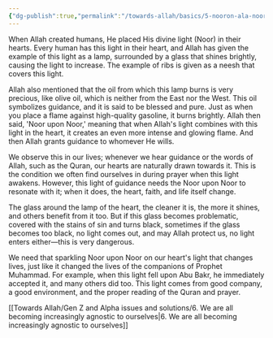 ```yaml
---
{"dg-publish":true,"permalink":"/towards-allah/basics/5-nooron-ala-noor/","noteIcon":"","created":"2025-05-09T22:26:33.854+05:00","updated":"2025-05-09T23:27:48.979+05:00"}
---
```


When Allah created humans, He placed His divine light (Noor) in their hearts. Every human has this light in their heart, and Allah has given the example of this light as a lamp, surrounded by a glass that shines brightly, causing the light to increase. The example of ribs is given as a neesh that covers this light.

Allah also mentioned that the oil from which this lamp burns is very precious, like olive oil, which is neither from the East nor the West. This oil symbolizes guidance, and it is said to be blessed and pure. Just as when you place a flame against high-quality gasoline, it burns brightly. Allah then said, 'Noor upon Noor,' meaning that when Allah's light combines with this light in the heart, it creates an even more intense and glowing flame. And then Allah grants guidance to whomever He wills.

We observe this in our lives; whenever we hear guidance or the words of Allah, such as the Quran, our hearts are naturally drawn towards it. This is the condition we often find ourselves in during prayer when this light awakens. However, this light of guidance needs the Noor upon Noor to resonate with it; when it does, the heart, faith, and life itself change.

The glass around the lamp of the heart, the cleaner it is, the more it shines, and others benefit from it too. But if this glass becomes problematic, covered with the stains of sin and turns black, sometimes if the glass becomes too black, no light comes out, and may Allah protect us, no light enters either—this is very dangerous.

We need that sparkling Noor upon Noor on our heart's light that changes lives, just like it changed the lives of the companions of Prophet Muhammad. For example, when this light fell upon Abu Bakr, he immediately accepted it, and many others did too. This light comes from good company, a good environment, and the proper reading of the Quran and prayer.

[[Towards Allah/Gen Z and Alpha issues and solutions/6. We are all becoming increasingly agnostic to ourselves\|6. We are all becoming increasingly agnostic to ourselves]]
